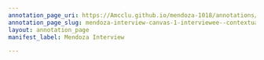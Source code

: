 ```yaml
---
annotation_page_uri: https://Amcclu.github.io/mendoza-1018/annotations/mendoza-interview-canvas-1-interviewee--contextualizing--gesturing--body-language--looks-off---rapport-.json
annotation_page_slug: mendoza-interview-canvas-1-interviewee--contextualizing--gesturing--body-language--looks-off---rapport-
layout: annotation_page
manifest_label: Mendoza Interview

---
```

